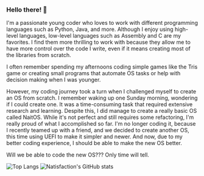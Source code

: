 ### Hello there! 👋

I'm a passionate young coder who loves to work with different programming languages such as Python, Java, and more.
Although I enjoy using high-level languages, low-level languages such as Assembly and C are my favorites. I find them more thrilling to work with because they allow me to have more control over the code I write, even if it means creating most of the libraries from scratch.

I often remember spending my afternoons coding simple games like the Tris game or creating small programs that automate OS tasks or help with decision making when I was younger.

However, my coding journey took a turn when I challenged myself to create an OS from scratch.
I remember waking up one Sunday morning, wondering if I could create one.
It was a time-consuming task that required extensive research and learning. Despite this, I did manage to create a really basic OS called NaitOS.
While it's not perfect and still requires some refactoring, I'm really proud of what I accomplished so far. I'm no longer coding it, because I recently teamed up with a friend, and we decided to create another OS, this time using UEFI to make it simpler and newer. And now, due to my better coding experience, I should be able to make the new OS better.

Will we be able to code the new OS??? Only time will tell.

![Top Langs](https://github-readme-stats.vercel.app/api/top-langs/?username=Natisfaction)
![Natisfaction's GitHub stats](https://github-readme-stats.vercel.app/api?username=Natisfaction&show_icons=true)
